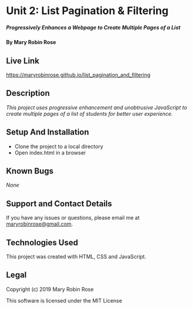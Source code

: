 # Unit 2: List Pagination & Filtering

##### _Progressively Enhances a Webpage to Create Multiple Pages of a List_

#### By **Mary Robin Rose**

## Live Link

https://maryrobinrose.github.io/list_pagination_and_filtering

## Description

_This project uses progressive enhancement and unobtrusive JavaScript to create multiple pages of a list of students for better user experience._

## Setup And Installation

* Clone the project to a local directory
* Open index.html in a browser

## Known Bugs

_None_

## Support and Contact Details

If you have any issues or questions, please email me at maryrobinrose@gmail.com.

## Technologies Used

This project was created with HTML, CSS and JavaScript.

## Legal

Copyright (c) 2019 Mary Robin Rose

This software is licensed under the MIT License
